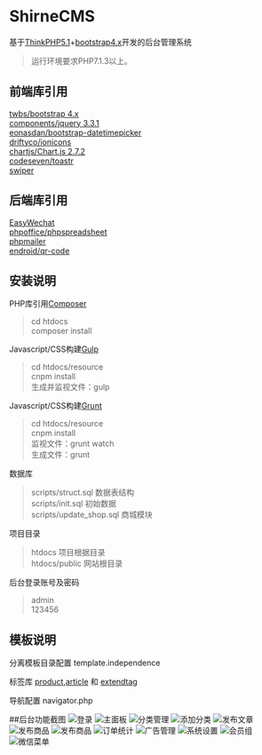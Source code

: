 ShirneCMS
===============

基于[ThinkPHP5.1](https://github.com/top-think/think/tree/5.1)+[bootstrap4.x](https://v4.bootcss.com/docs/4.0/getting-started/introduction/)开发的后台管理系统

> 运行环境要求PHP7.1.3以上。


## 前端库引用

[twbs/bootstrap 4.x](https://v4.bootcss.com/docs/4.0/getting-started/introduction/)<br />
[components/jquery 3.3.1](http://api.jquery.com/)<br />
[eonasdan/bootstrap-datetimepicker](https://github.com/Eonasdan/bootstrap-datetimepicker/blob/master/docs/Options.md)<br />
[driftyco/ionicons](http://ionicons.com/)<br />
[chartjs/Chart.js 2.7.2](https://chartjs.bootcss.com/docs/)<br />
[codeseven/toastr](http://codeseven.github.io/toastr/)<br />
[swiper](http://www.swiper.com.cn/)

## 后端库引用
[EasyWechat](https://www.easywechat.com/docs/3.x/zh-CN/index)<br />
[phpoffice/phpspreadsheet]()<br />
[phpmailer]()<br />
[endroid/qr-code]()

## 安装说明

PHP库引用[Composer](https://getcomposer.org/download/)

>cd htdocs<br />
>composer install

Javascript/CSS构建[Gulp](https://www.gulpjs.com.cn/)

>cd htdocs/resource<br />
cnpm install<br />
生成并监视文件：gulp

Javascript/CSS构建[Grunt](http://www.gruntjs.net/)

>cd htdocs/resource<br />
cnpm install<br />
监视文件：grunt watch<br />
生成文件：grunt

数据库

>scripts/struct.sql 数据表结构<br />
scripts/init.sql 初始数据<br />
scripts/update_shop.sql 商城模块

项目目录

>htdocs 项目根据目录<br />
htdocs/public 网站根目录

后台登录账号及密码

>admin<br />
123456

## 模板说明

分离模板目录配置 template.independence

标签库 [product](TAGLIB.md),[article](TAGLIB.md) 和 [extendtag](TAGLIB.md)

导航配置 navigator.php

##后台功能截图
![登录](screenshot/login.jpg "登录")
![主面板](screenshot/dashboard.jpg "主面板")
![分类管理](screenshot/category.jpg "分类管理")
![添加分类](screenshot/category-add.jpg "添加分类")
![发布文章](screenshot/article-add.jpg "发布文章")
![发布商品](screenshot/product-add.jpg "发布商品")
![发布商品](screenshot/product-add2.jpg "发布商品")
![订单统计](screenshot/order-static.jpg "订单统计")
![广告管理](screenshot/ad.jpg "广告管理")
![系统设置](screenshot/setting.jpg "系统设置")
![会员组](screenshot/user-level.jpg "会员组")
![微信菜单](screenshot/wechat-menu.jpg "微信菜单")